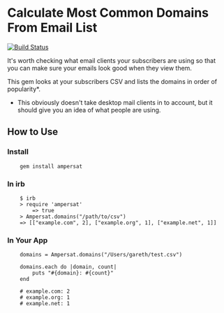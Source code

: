 # Calculate Most Common Domains From Email List

[![Build Status](https://secure.travis-ci.org/garethrees/ampersat.png)](http://travis-ci.org/garethrees/ampersat)

It's worth checking what email clients your subscribers are using so that you can make sure your emails look good when they view them.

This gem looks at your subscribers CSV and lists the domains in order of popularity*.

* This obviously doesn't take desktop mail clients in to account, but it should give you an idea of what people are using.

## How to Use

### Install

		gem install ampersat

### In irb

		$ irb
		> require 'ampersat'
		    => true
		> Ampersat.domains("/path/to/csv")
		=> [["example.com", 2], ["example.org", 1], ["example.net", 1]]

### In Your App

		domains = Ampersat.domains("/Users/gareth/test.csv")

		domains.each do |domain, count|
			puts "#{domain}: #{count}"
		end

		# example.com: 2
		# example.org: 1
		# example.net: 1

